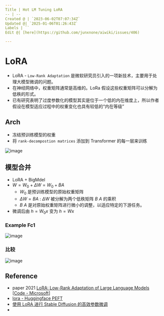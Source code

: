 ```yaml
---
Title | Hot LM Tuning LoRA
-- | --
Created @ | `2023-06-02T07:07:34Z`
Updated @| `2025-01-06T01:26:43Z`
Labels | ``
Edit @| [here](https://github.com/junxnone/aiwiki/issues/406)

---
```

# LoRA

- LoRA - `Low-Rank Adaptation` 是微软研究员引入的一项新技术，主要用于处理大模型微调的问题。
- 在神经网络中，权重矩阵通常是高维的。LoRa 假设这些权重矩阵可以分解为低秩的形式。
- 已有研究表明了过度参数化的模型其实是位于一个低的内在维度上，所以作者假设在模型适应过程中的权重变化也具有较低的“内在等级”


## Arch
- 冻结预训练模型的权重
- 将 `rank-decompostion matrices` 添加到 Transformer 的每一层来训练


![image](https://github.com/junxnone/aiwiki/assets/2216970/5aecb88f-b112-4026-abb0-45cdb1d001a2)

## 模型合并
- LoRA + BigMdel 
- $W = W_0+\Delta W = W_0 + BA$ 
  - $W_0$ 是预训练模型的原始权重矩阵
  - $\Delta W =BA$ : $\Delta W$ 被分解为两个低秩矩阵 $B$ $A$ 的乘积
  -  $B$ $A$ 是对原始权重矩阵进行微小的调整，以适应特定的下游任务。
- 微调后由 $h=W_0x$  变为 $h=Wx$

### Example Fc1

![image](https://github.com/user-attachments/assets/4e5c9925-1bc7-47de-9938-420382e42d9e)



### 比较

![image](https://github.com/junxnone/aiwiki/assets/2216970/1e810c91-87c1-4b5e-86c3-de7a08b22405)


## Reference

- paper 2021 [LoRA: Low-Rank Adaptation of Large Language Models](https://arxiv.org/abs/2106.09685) [[Code - Microsoft](https://github.com/microsoft/LoRA)]
- [lora - Huggingface PEFT](https://github.com/huggingface/peft/blob/main/src/peft/tuners/lora.py)
- [使用 LoRA 进行 Stable Diffusion 的高效参数微调](https://huggingface.co/blog/zh/lora)
- 
